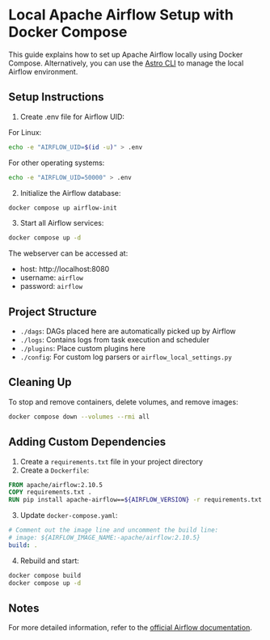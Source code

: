# Local Apache Airflow Setup with Docker Compose

This guide explains how to set up Apache Airflow locally using Docker Compose. Alternatively, you can use the [Astro CLI](https://www.astronomer.io/docs/astro/cli/get-started-cli) to manage the local Airflow environment.

## Setup Instructions

1. Create .env file for Airflow UID:

For Linux:
```bash
echo -e "AIRFLOW_UID=$(id -u)" > .env
```

For other operating systems:
```bash
echo -e "AIRFLOW_UID=50000" > .env
```

2. Initialize the Airflow database:
```bash
docker compose up airflow-init
```

3. Start all Airflow services:
```bash
docker compose up -d
```

The webserver can be accessed at:

- host: http://localhost:8080
- username: `airflow`
- password: `airflow`


## Project Structure

- `./dags`: DAGs placed here are automatically picked up by Airflow
- `./logs`: Contains logs from task execution and scheduler
- `./plugins`: Place custom plugins here
- `./config`: For custom log parsers or `airflow_local_settings.py`

## Cleaning Up

To stop and remove containers, delete volumes, and remove images:
```bash
docker compose down --volumes --rmi all
```

## Adding Custom Dependencies

1. Create a `requirements.txt` file in your project directory
2. Create a `Dockerfile`:
```dockerfile
FROM apache/airflow:2.10.5
COPY requirements.txt .
RUN pip install apache-airflow==${AIRFLOW_VERSION} -r requirements.txt
```

3. Update `docker-compose.yaml`:
```yaml
# Comment out the image line and uncomment the build line:
# image: ${AIRFLOW_IMAGE_NAME:-apache/airflow:2.10.5}
build: .
```

4. Rebuild and start:
```bash
docker compose build
docker compose up -d
```

## Notes

For more detailed information, refer to the [official Airflow documentation](https://airflow.apache.org/docs/apache-airflow/stable/howto/docker-compose/).
